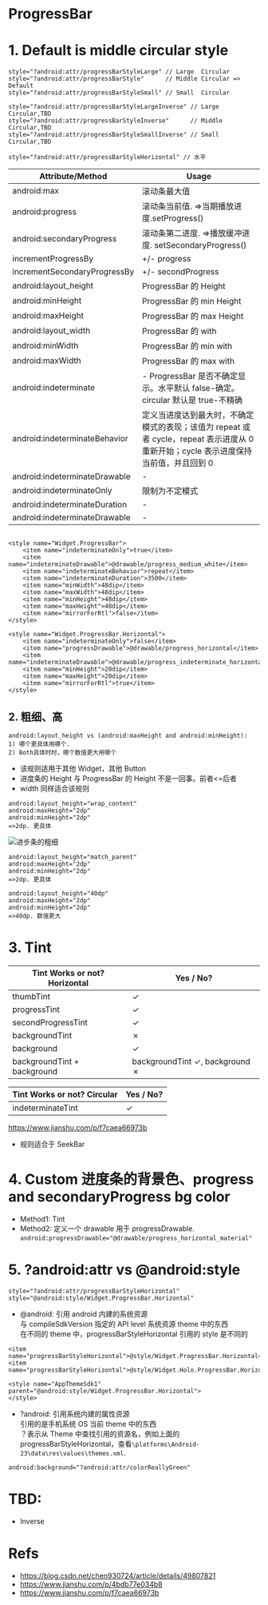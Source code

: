 # ProgressBar

# 1. Default is middle circular style

```
style="?android:attr/progressBarStyleLarge" // Large  Circular
style="?android:attr/progressBarStyle"      // Middle Circular => Default
style="?android:attr/progressBarStyleSmall" // Small  Circular

style="?android:attr/progressBarStyleLargeInverse" // Large  Circular,TBD
style="?android:attr/progressBarStyleInverse"      // Middle Circular,TBD
style="?android:attr/progressBarStyleSmallInverse" // Small  Circular,TBD

```

```
style="?android:attr/progressBarStyleHorizontal" // 水平
```

| Attribute/Method              | Usage                                                                                                                                |
| ----------------------------- | ------------------------------------------------------------------------------------------------------------------------------------ |
| android:max                   | 滚动条最大值                                                                                                                         |
| android:progress              | 滚动条当前值. =>当期播放进度.setProgress()                                                                                           |
| android:secondaryProgress     | 滚动条第二进度. =>播放缓冲进度. setSecondaryProgress()                                                                               |
| incrementProgressBy           | +/- progress                                                                                                                         |
| incrementSecondaryProgressBy  | +/- secondProgress                                                                                                                   |
| android:layout_height         | ProgressBar 的 Height                                                                                                                |
| android:minHeight             | ProgressBar 的 min Height                                                                                                            |
| android:maxHeight             | ProgressBar 的 max Height                                                                                                            |
| android:layout_width          | ProgressBar 的 with                                                                                                                  |
| android:minWidth              | ProgressBar 的 min with                                                                                                              |
| android:maxWidth              | ProgressBar 的 max with                                                                                                              |
| android:indeterminate         | - ProgressBar 是否不确定显示。水平默认 false-确定。circular 默认是 true-不精确                                                       |
| android:indeterminateBehavior | 定义当进度达到最大时，不确定模式的表现；该值为 repeat 或者 cycle，repeat 表示进度从 0 重新开始；cycle 表示进度保持当前值，并且回到 0 |
| android:indeterminateDrawable | -                                                                                                                                    |
| android:indeterminateOnly     | 限制为不定模式                                                                                                                       |
| android:indeterminateDuration | -                                                                                                                                    |
| android:indeterminateDrawable | -                                                                                                                                    |

```

<style name="Widget.ProgressBar">
    <item name="indeterminateOnly">true</item>
    <item name="indeterminateDrawable">@drawable/progress_medium_white</item>
    <item name="indeterminateBehavior">repeat</item>
    <item name="indeterminateDuration">3500</item>
    <item name="minWidth">48dip</item>
    <item name="maxWidth">48dip</item>
    <item name="minHeight">48dip</item>
    <item name="maxHeight">48dip</item>
    <item name="mirrorForRtl">false</item>
</style>

<style name="Widget.ProgressBar.Horizontal">
    <item name="indeterminateOnly">false</item>
    <item name="progressDrawable">@drawable/progress_horizontal</item>
    <item name="indeterminateDrawable">@drawable/progress_indeterminate_horizontal</item>
    <item name="minHeight">20dip</item>
    <item name="maxHeight">20dip</item>
    <item name="mirrorForRtl">true</item>
</style>
```

## 2. 粗细、高

```
android:layout_height vs (android:maxHeight and android:minHeight):
1) 哪个更具体用哪个.
2) Both具体时时，哪个数值更大用哪个

```

- 该规则适用于其他 Widget，其他 Button
- 进度条的 Height 与 ProgressBar 的 Height 不是一回事。前者<=后者
- width 同样适合该规则

```
android:layout_height="wrap_content"
android:maxHeight="2dp"
android:minHeight="2dp"
=>2dp. 更具体
```

![进步条的粗细](https://yingvickycao.github.io/img/android/widget/seekbar/seekbar_progress_big.png)

```
android:layout_height="match_parent"
android:maxHeight="2dp"
android:minHeight="2dp"
=>2dp. 更具体
```

```
android:layout_height="40dp"
android:maxHeight="2dp"
android:minHeight="2dp"
=>40dp. 数值更大
```

# 3. Tint

| Tint Works or not?Horizontal | Yes / No?                      |
| ---------------------------- | ------------------------------ |
| thumbTint                    | ✓                              |
| progressTint                 | ✓                              |
| secondProgressTint           | ✓                              |
| backgroundTint               | ✗                              |
| background                   | ✓                              |
| backgroundTint + background  | backgroundTint ✓, background ✗ |

| Tint Works or not? Circular | Yes / No? |
| --------------------------- | --------- |
| indeterminateTint           | ✓         |

https://www.jianshu.com/p/f7caea66973b

- 规则适合于 SeekBar

# 4. Custom 进度条的背景色、progress and secondaryProgress bg color

- Method1: Tint
- Method2: 定义一个 drawable 用于 progressDrawable.  
  `android:progressDrawable="@drawable/progress_horizontal_material"`

# 5. ?android:attr vs @android:style

`style="?android:attr/progressBarStyleHorizontal"`  
`style="@android:style/Widget.ProgressBar.Horizontal"`

- @android: 引用 android 内建的系统资源  
  与 compileSdkVersion 指定的 API level 系统资源 theme 中的东西  
  在不同的 theme 中，progressBarStyleHorizontal 引用的 style 是不同的

```
<item name="progressBarStyleHorizontal">@style/Widget.ProgressBar.Horizontal</item>
<item name="progressBarStyleHorizontal">@style/Widget.Holo.ProgressBar.Horizontal</item>

<style name="AppThemeSdk1" parent="@android:style/Widget.ProgressBar.Horizontal">
</style>

```

- ?android: 引用系统内建的属性资源  
  引用的是手机系统 OS 当前 theme 中的东西  
  ？表示从 Theme 中查找引用的资源名，例如上面的 progressBarStyleHorizontal，查看`\platforms\Android-23\data\res\values\themes.xml`.

```
android:background="?android:attr/colorReallyGreen"

```

# TBD:

- Inverse

# Refs

- https://blog.csdn.net/chen930724/article/details/49807821
- https://www.jianshu.com/p/4bdb77e034b8
- https://www.jianshu.com/p/f7caea66973b

